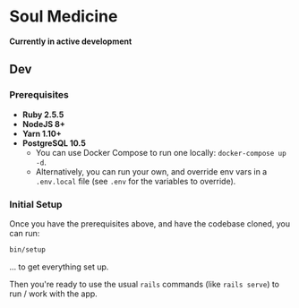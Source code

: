# Soul Medicine

**Currently in active development**

## Dev

### Prerequisites

- **Ruby 2.5.5**
- **NodeJS 8+**
- **Yarn 1.10+**
- **PostgreSQL 10.5**
  - You can use Docker Compose to run one locally: `docker-compose up -d`.
  - Alternatively, you can run your own, and override env vars in a `.env.local` file (see `.env` for the variables to override).

### Initial Setup

Once you have the prerequisites above, and have the codebase cloned, you can run:

```bash
bin/setup
```

… to get everything set up.

Then you're ready to use the usual `rails` commands (like `rails serve`) to run / work with the app.
